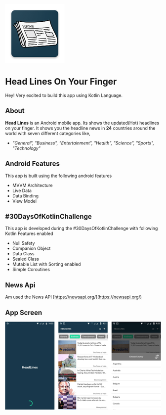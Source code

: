 ![Screenshot](logo.png)
# Head Lines On Your Finger 
Hey! Very excited to build this app using Kotlin Language.


## About
**Head Lines** is an Android mobile app. Its shows the updated(Hot) headlines on your finger. It shows you the headline news in <b>24</b> countries around the world with seven different categories like,
 - *"General",   "Business",   "Entertainment",   "Health",   "Science",
   "Sports",   "Technology"*

## Android Features
This app is built using the following android features
 
 - MVVM Architecture
 - Live Data
 - Data Binding
 - View Model

## #30DaysOfKotlinChallenge 
This app is developed during the #30DaysOfKotlinChallenge with following Kotlin Features enabled

 - Null Safety
 - Companion Object
 - Data Class
 - Sealed Class
 - Mutable List with Sorting enabled 
 - Simple Coroutines 

## News Api

Am used the News API [https://newsapi.org/](https://newsapi.org/)

## App Screen
![Screenshot](AppScreen.jpg)
